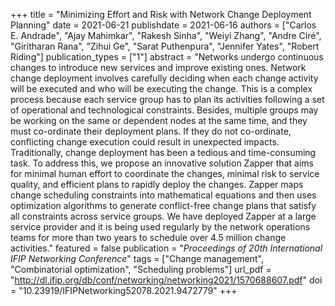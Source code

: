 +++
title = "Minimizing Effort and Risk with Network Change Deployment Planning"
date = 2021-06-21
publishdate = 2021-06-16
authors = ["Carlos E. Andrade", "Ajay Mahimkar", "Rakesh Sinha", "Weiyi Zhang", "Andre Ciré", "Giritharan Rana", "Zihui Ge", "Sarat Puthenpura", "Jennifer Yates", "Robert Riding"]
publication_types = ["1"]
abstract = "Networks undergo continuous changes to introduce new services and improve existing ones. Network change deployment involves carefully deciding when each change activity will be executed and who will be executing the change. This is a complex process because each service group has to plan its activities following a set of operational and technological constraints. Besides, multiple groups may be working on the same or dependent nodes at the same time, and they must co-ordinate their deployment plans. If they do not co-ordinate, conflicting change execution could result in unexpected impacts. Traditionally, change deployment has been a tedious and time-consuming task. To address this, we propose an innovative solution Zapper that aims for minimal human effort to coordinate the changes, minimal risk to service quality, and efficient plans to rapidly deploy the changes. Zapper maps change scheduling constraints into mathematical equations and then uses optimization algorithms to generate conflict-free change plans that satisfy all constraints across service groups. We have deployed Zapper at a large service provider and it is being used regularly by the network operations teams for more than two years to schedule over 4.5 million change activities."
featured = false
publication = "*Proceedings of 20th International IFIP Networking Conference*"
tags = ["Change management", "Combinatorial optimization", "Scheduling problems"]
url_pdf = "http://dl.ifip.org/db/conf/networking/networking2021/1570688607.pdf"
doi = "10.23919/IFIPNetworking52078.2021.9472779"
+++
